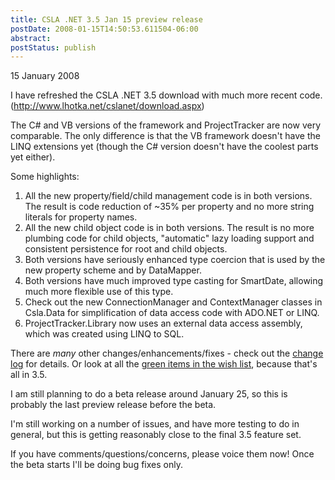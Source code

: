 ```yaml
---
title: CSLA .NET 3.5 Jan 15 preview release
postDate: 2008-01-15T14:50:53.611504-06:00
abstract: 
postStatus: publish
---
```

15 January 2008

I have refreshed the CSLA .NET 3.5 download with much more recent code. (http://www.lhotka.net/cslanet/download.aspx)

The C# and VB versions of the framework and ProjectTracker are now very comparable. The only difference is that the VB framework doesn't have the LINQ extensions yet (though the C# version doesn't have the coolest parts yet either).

Some highlights:

1. All the new property/field/child management code is in both versions. The result is code reduction of ~35% per property and no more string literals for property names.
2. All the new child object code is in both versions. The result is no more plumbing code for child objects, "automatic" lazy loading support and consistent persistence for root and child objects.
3. Both versions have seriously enhanced type coercion that is used by the new property scheme and by DataMapper.
4. Both versions have much improved type casting for SmartDate, allowing much more flexible use of this type.
5. Check out the new ConnectionManager and ContextManager classes in Csla.Data for simplification of data access code with ADO.NET or LINQ.
6. ProjectTracker.Library now uses an external data access assembly, which was created using LINQ to SQL.


There are *many* other changes/enhancements/fixes - check out the [change log](http://www.lhotka.net/Article.aspx?area=4&amp;id=71994329-d218-4c02-a4d4-ce5ea4ac8d4b) for details. Or look at all the [green items in the wish list](http://www.lhotka.net/cslanet/WishList.aspx), because that's all in 3.5.

I am still planning to do a beta release around January 25, so this is probably the last preview release before the beta.

I'm still working on a number of issues, and have more testing to do in general, but this is getting reasonably close to the final 3.5 feature set.

If you have comments/questions/concerns, please voice them now! Once the beta starts I'll be doing bug fixes only.
